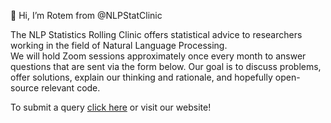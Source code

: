 👋 Hi, I’m Rotem from @NLPStatClinic

The NLP Statistics Rolling Clinic offers statistical advice to researchers working in the field of Natural Language Processing.  
We will hold Zoom sessions approximately once every month to answer questions that are sent via the form below. 
Our goal is to discuss problems, offer solutions, explain our thinking and rationale, and hopefully open-source relevant code. 

To submit a query [click here](https://docs.google.com/forms/d/e/1FAIpQLScg-Ay0jpTCxMSnPyFux10G2H9gnSZ_Iw_s_3QzbjY1rx1Mbw/viewform?usp=sf_link) or visit our website!




<!---
NLPStatClinic/NLPStatClinic is a ✨ special ✨ repository because its `README.md` (this file) appears on your GitHub profile.
You can click the Preview link to take a look at your changes.
--->
